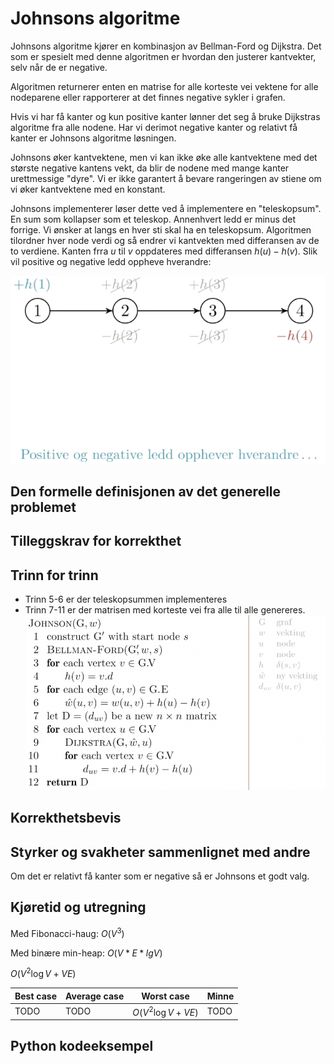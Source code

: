 # Johnsons algoritme
<!-- [K4] Forstå Johnson -->

<!--
1. Kjenne den formelle definisjonen av det generelle problemet den løser
2. Kjenne til eventuelle tilleggskrav den stiller for å være korrekt
3. Vite hvordan den oppfører seg; kunne utføre algoritmen, trinn for trinn!
4. Forstå korrekthetsbeviset; hvordan og hvorfor virker algoritmen egentlig?
5. Kjenne til eventuelle styrker eller svakheter, sammenlignet med andre
6. Kjenne kjøretidene under ulike omstendigheter, og forstå utregningen
-->

Johnsons algoritme kjører en kombinasjon av Bellman-Ford og Dijkstra. Det som er spesielt med denne algoritmen er hvordan den justerer kantvekter, selv når de er negative.

Algoritmen returnerer enten en matrise for alle korteste vei vektene for alle nodeparene eller rapporterer at det finnes negative sykler i grafen.

Hvis vi har få kanter og kun positive kanter lønner det seg å bruke Dijkstras algoritme fra alle nodene.
Har vi derimot negative kanter og relativt få kanter er Johnsons algoritme løsningen.

Johnsons øker kantvektene, men vi kan ikke øke alle kantvektene med det største negative kantens vekt, da blir de nodene med mange kanter urettmessige "dyre". Vi er ikke garantert å bevare rangeringen av stiene om vi øker kantvektene med en konstant.

Johnsons implementerer løser dette ved å implementere en "teleskopsum". En sum som kollapser som et teleskop. Annenhvert ledd er minus det forrige. Vi ønsker at langs en hver sti skal ha en teleskopsum.
Algoritmen tilordner hver node verdi og så endrer vi kantvekten med differansen av de to verdiene. Kanten frra $u$ til $v$ oppdateres med differansen $h(u) - h(v)$. Slik vil positive og negative ledd oppheve hverandre:

![Johnson sum](/Figurer/johnsons-sum.png)

## Den formelle definisjonen av det generelle problemet
<!-- Et problem er relasjonen mellom input og output -->

## Tilleggskrav for korrekthet
<!-- Korrekhet: algoritmer virker, gir det svaret den skal -->
<!-- Eks: Binary search må ha en sortert liste -->

## Trinn for trinn
<!-- Pseudokode med forklaring -->
- Trinn 5-6 er der teleskopsummen implementeres
- Trinn 7-11 er der matrisen med korteste vei fra alle til alle genereres.
![Johnson algorithm](/Figurer/johnsons.png)

## Korrekthetsbevis

## Styrker og svakheter sammenlignet med andre

Om det er relativt få kanter som er negative så er Johnsons et godt valg.

## Kjøretid og utregning
<!-- Under ulike omstendigheter -->

Med Fibonacci-haug: $O(V^3)$

Med binære min-heap: $O(V*E*lgV)$

$O(V^2 \log V + VE)$

Best case | Average case | Worst case | Minne
---------|----------|---------|---------
 TODO | TODO | $O(V^2 \log V + VE)$ | TODO

## Python kodeeksempel
